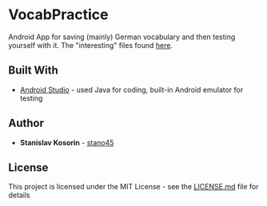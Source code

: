 # VocabPractice

Android App for saving (mainly) German vocabulary and then testing yourself with it.
The "interesting" files found [here](app/src/main/java/com/stanley/vocabpractice/).

## Built With

* [Android Studio](https://developer.android.com/studio) - used Java for coding, built-in Android emulator for testing

## Author

* **Stanislav Kosorin** - [stano45](https://github.com/stano45)

## License

This project is licensed under the MIT License - see the [LICENSE.md](LICENSE.md) file for details


